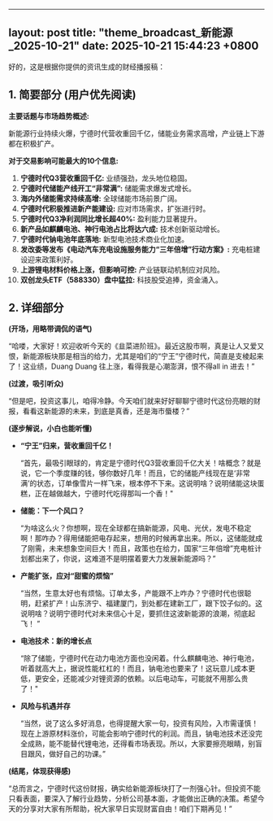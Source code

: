 
--- 
layout: post
title: "theme_broadcast_新能源_2025-10-21"
date: 2025-10-21 15:44:23 +0800
--- 

好的，这是根据你提供的资讯生成的财经播报稿：

## 1. 简要部分 (用户优先阅读)

**主要话题与市场趋势概述:**

新能源行业持续火爆，宁德时代营收重回千亿，储能业务需求高增，产业链上下游都在积极扩产。

**对于交易影响可能最大的10个信息:**

1.  **宁德时代Q3营收重回千亿:** 业绩强劲，龙头地位稳固。
2.  **宁德时代储能产线开工“非常满”:** 储能需求爆发式增长。
3.  **海内外储能需求持续高增:** 全球储能市场前景广阔。
4.  **宁德时代积极推进新产能建设:** 应对市场需求，扩张进行时。
5.  **宁德时代Q3净利润同比增长超40%:** 盈利能力显著提升。
6.  **新产品如麒麟电池、神行电池占比将达六成:** 技术创新驱动增长。
7.  **宁德时代钠电池年底落地:** 新型电池技术商业化加速。
8.  **发改委等发布《电动汽车充电设施服务能力“三年倍增”行动方案》:** 充电桩建设迎来政策利好。
9.  **上游锂电材料价格上涨，但影响可控:** 产业链联动机制应对风险。
10. **双创龙头ETF（588330）盘中猛拉:** 科技股受追捧，资金涌入。

## 2. 详细部分

**(开场，用略带调侃的语气)**

“哈喽，大家好！欢迎收听今天的《韭菜进阶班》。最近这股市啊，真是让人又爱又恨，新能源板块那是相当的给力，尤其是咱们的“宁王”宁德时代，简直是支棱起来了！这业绩，Duang Duang 往上涨，看得我是心潮澎湃，恨不得all in 进去！”

**(过渡，吸引听众)**

“但是吧，投资这事儿，咱得冷静。今天咱们就来好好聊聊宁德时代这份亮眼的财报，看看这新能源的未来，到底是真香，还是海市蜃楼？”

**(逐步解说，小白也能听懂)**

*   **“宁王”归来，营收重回千亿！**

    “首先，最吸引眼球的，肯定是宁德时代Q3营收重回千亿大关！啥概念？就是说，它一个季度赚的钱，够你数好几年！而且，它的储能产线现在是‘非常满’的状态，订单像雪片一样飞来，根本停不下来。这说明啥？说明储能这块蛋糕，正在越做越大，宁德时代吃得那叫一个香！"

*   **储能：下一个风口？**

    “为啥这么火？你想啊，现在全球都在搞新能源，风电、光伏，发电不稳定啊！那咋办？得用储能把电存起来，想用的时候再拿出来。所以，这储能就成了刚需，未来想象空间巨大！而且，政策也在给力，国家“三年倍增”充电桩计划都出来了，你说，这难道不是明摆着要大力发展新能源吗？”

*   **产能扩张，应对“甜蜜的烦恼”**

    “当然，生意太好也有烦恼。订单太多，产能跟不上咋办？宁德时代也很聪明，赶紧扩产！山东济宁、福建厦门，到处都在建新工厂，跟下饺子似的。这说明啥？说明宁德时代对未来信心十足，要抓住这波新能源的浪潮，彻底起飞！ ”

*   **电池技术：新的增长点**

    “除了储能，宁德时代在动力电池方面也没闲着。什么麒麟电池、神行电池，听着就高大上，据说性能杠杠的！而且，钠电池也要来了！这玩意儿成本更低，更安全，还能减少对锂资源的依赖。以后电动车，可能就不用那么贵了！"

*   **风险与机遇并存**

    “当然，说了这么多好消息，也得提醒大家一句，投资有风险，入市需谨慎！现在上游原材料涨价，可能会影响宁德时代的利润。而且，钠电池技术还没完全成熟，能不能替代锂电池，还得看市场表现。所以，大家要擦亮眼睛，别盲目跟风，做好自己的功课。”

**(结尾，体现获得感)**

“总而言之，宁德时代这份财报，确实给新能源板块打了一剂强心针。但投资不能只看表面，要深入了解行业趋势，分析公司基本面，才能做出正确的决策。希望今天的分享对大家有所帮助，祝大家早日实现财富自由！咱们下期再见！”